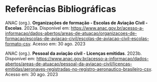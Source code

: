 # Referências Bibliográficas

ANAC (org.). **Organizações de formação - Escolas de Aviação Civil - Escolas**. 2023a. Disponível em: <https://www.anac.gov.br/acesso-a-informacao/dados-abertos/areas-de-atuacao/organizacoes-de-formacao/escolas-de-aviacao-civil/escolas-de-aviacao-civil-escolas-formato-csv>. Acesso em: 30 ago. 2023

ANAC (org.). **Pessoal da aviação civil - Licenças emitidas**. 2023b. Disponível em: <https://www.anac.gov.br/acesso-a-informacao/dados-abertos/areas-de-atuacao/pessoal-da-aviacao-civil/licencas-emitidas/aeronaves-registradas-no-registro-aeronautico-brasileiro-csv>. Acesso em: 30 ago. 2023
